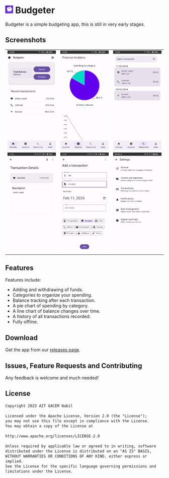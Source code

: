 # <img src="./app/src/main/res/drawable/play_store_512.png" alt="drawing" width="25"/> Budgeter

Budgeter is a simple budgeting app, this is still in very early stages.

## Screenshots

<table>
  <tr>
    <td><img src="screenshots/Screenshot_1.png" alt="Screenshot 1"></td>
    <td><img src="screenshots/Screenshot_2.png" alt="Screenshot 2"></td>
    <td><img src="screenshots/Screenshot_3.png" alt="Screenshot 3"></td>
  </tr>
   <tr>
    <td><img src="screenshots/Screenshot_4.png" alt="Screenshot 4"></td>
    <td><img src="screenshots/Screenshot_5.png" alt="Screenshot 5"></td>
    <td><img src="screenshots/Screenshot_6.png" alt="Screenshot 6"></td>
  </tr>
</table>

## Features

Features include:

* Adding and withdrawing of funds.
* Categories to organize your spending.
* Balance tracking after each transaction.
* A pie chart of spending by category.
* A line chart of balance changes over time.
* A history of all transactions recorded.
* Fully offline.

## Download
Get the app from our [releases page](https://github.com/naitgacem/Budgeter/releases).

## Issues, Feature Requests and Contributing

Any feedback is welcome and much needed!

## License

    Copyright 2023 AIT GACEM Nabil

    Licensed under the Apache License, Version 2.0 (the "License");
    you may not use this file except in compliance with the License.
    You may obtain a copy of the License at

    http://www.apache.org/licenses/LICENSE-2.0

    Unless required by applicable law or agreed to in writing, software
    distributed under the License is distributed on an "AS IS" BASIS,
    WITHOUT WARRANTIES OR CONDITIONS OF ANY KIND, either express or implied.
    See the License for the specific language governing permissions and
    limitations under the License.
